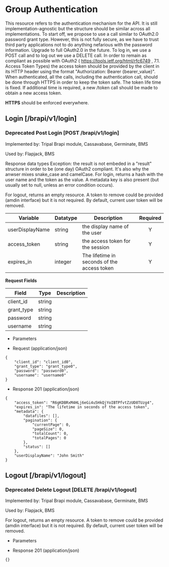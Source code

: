 
# Group Authentication

This resource refers to the authentication mechanism for the API. It is still implementation-agnostic but the structure
should be similar across all implementations. To start off, we propose to use a call similar to OAuth2.0 password grant type. However, this is not fully secure, as we have to trust third party applications not to do anything nefarious with the password information. Upgrade to full OAuth2.0 in the future.
To log in, we use a POST call and to log out we use a DELETE call. In order to remain as compliant as possible with OAuth2 ( https://tools.ietf.org/html/rfc6749 , 7.1.  Access Token Types)
the access token should be provided by the client in its HTTP header using the format "Authorization: Bearer {bearer_value}".
When authenticated, all the calls, including the authentication call, should be done through HTTPS in order to keep the token safe.
The token life time is fixed. If additional time is required, a new /token call should be made to obtain a new access token.

**HTTPS** should be enforced everywhere.





## Login [/brapi/v1/login] 




### **Deprecated** Post Login  [POST /brapi/v1/login]

Implemented by: Tripal Brapi module, Cassavabase, Germinate, BMS

Used by: Flapjack, BMS

Response data types
Exception: the result is not embeded in a "result" structure in order to be (one day) OAuth2 compliant. It's also why the anwser mixes snake_case and camelCase.
For login, returns a hash with the user name and the token as the value. A metadata key is also present (but usually set to null, unless an error condition occurs).

For logout, returns an empty resource. A token to remove could be provided (amdin interface) but it is not required. By default, current user token will be removed.

|Variable|Datatype|Description|Required|  
|------|------|------|:-----:|
| userDisplayName| string| the display name of the user | Y |
| access_token | string | the access token for the session | Y |
| expires_in | integer | The lifetime in seconds of the access token | Y | 

**Request Fields** 

|Field|Type|Description|
|---|---|---| 
|client_id|string||
|grant_type|string||
|password|string||
|username|string||




 

+ Parameters


 
+ Request (application/json)
```
{
    "client_id": "client_id0",
    "grant_type": "grant_type0",
    "password": "password0",
    "username": "username0"
}
```



+ Response 201 (application/json)
```
{
    "access_token": "R6gKDBRxM4HLj6eGi4u5HkQjYoIBTPfvtZzUD8TUzg4",
    "expires_in": "The lifetime in seconds of the access token",
    "metadata": {
        "datafiles": [],
        "pagination": {
            "currentPage": 0,
            "pageSize": 0,
            "totalCount": 0,
            "totalPages": 0
        },
        "status": []
    },
    "userDisplayName": "John Smith"
}
```



## Logout [/brapi/v1/logout] 




### **Deprecated** Delete Logout  [DELETE /brapi/v1/logout]

Implemented by: Tripal Brapi module, Cassavabase, Germinate, BMS

Used by: Flapjack, BMS

For logout, returns an empty resource. A token to remove could be provided (amdin interface) but it is not required. By default, current user token will be removed.





 

+ Parameters




+ Response 201 (application/json)
```
{}
```

